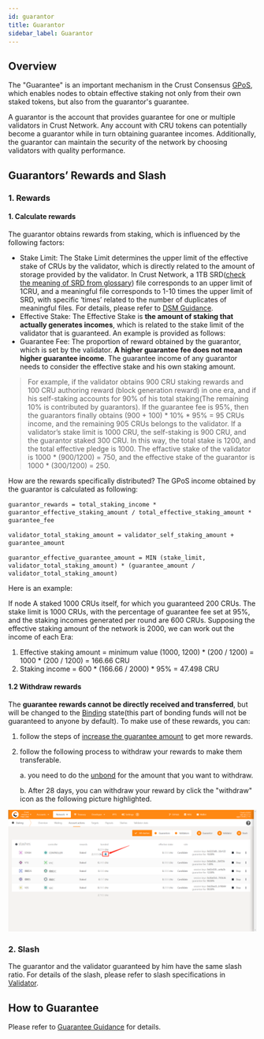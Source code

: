 ```yaml
---
id: guarantor
title: Guarantor
sidebar_label: Guarantor
---
```


## Overview

The "Guarantee" is an important mechanism in the Crust Consensus [GPoS](GPoS.md), which enables nodes to obtain effective staking not only from their own staked tokens, but also from the guarantor's guarantee.

A guarantor is the account that provides guarantee for one or multiple validators in Crust Network. Any account with CRU tokens can potentially become a guarantor while in turn obtaining guarantee incomes. Additionally, the guarantor can maintain the security of the network by choosing validators with quality performance.

## Guarantors’ Rewards and Slash

### 1. Rewards

#### 1. Calculate rewards

The guarantor obtains rewards from staking, which is influenced by the following factors:

- Stake Limit: The Stake Limit determines the upper limit of the effective stake of CRUs by the validator, which is directly related to the amount of storage provided by the validator. In Crust Network, a 1TB SRD([check the meaning of SRD from glossary](glossary.md)) file corresponds to an upper limit of 1CRU, and a meaningful file corresponds to 1-10 times the upper limit of SRD, with specific ‘times’ related to the number of duplicates of meaningful files. For details, please refer to [DSM Guidance](DSM.md).
- Effective Stake: The Effective Stake is **the amount of staking that actually generates incomes**, which is related to the stake limit of the validator that is guaranteed. An example is provided as follows:
- Guarantee Fee: The proportion of reward obtained by the guarantor, which is set by the validator. **A higher guarantee fee does not mean higher guarantee income**. The guarantee income of any guarantor needs to consider the effective stake and his own staking amount.

> For example, if the validator obtains 900 CRU staking rewards and 100 CRU authoring reward (block generation reward) in one era, and if his self-staking accounts for 90% of his total staking(The remaining 10% is contributed by guarantors). If the guarantee fee is 95%, then the guarantors finally obtains (900 + 100) * 10% * 95% = 95 CRUs income, and the remaining 905 CRUs belongs to the validator.
> If a validator’s stake limit is 1000 CRU, the self-staking is 900 CRU, and the guarantor staked 300 CRU. In this way, the total stake is 1200, and the total effective pledge is 1000. The effactive stake of the validator is 1000 * (900/1200) = 750, and the effective stake of the guarantor is 1000 * (300/1200) = 250.

How are the rewards specifically distributed? The GPoS income obtained by the guarantor is calculated as following:

```shell
guarantor_rewards = total_staking_income * guarantor_effective_staking_amount / total_effective_staking_amount * guarantee_fee
```

```shell
validator_total_staking_amount = validator_self_staking_amount + guarantee_amount
```

```shell
guarantor_effective_guarantee_amount = MIN (stake_limit, validator_total_staking_amount) * (guarantee_amount / validator_total_staking_amount)
```

Here is an example:

If node A staked 1000 CRUs itself, for which you guaranteed 200 CRUs. The stake limit is 1000 CRUs, with the percentage of guarantee fee set at 95%, and the staking incomes generated per round are 600 CRUs. Supposing the effective staking amount of the network is 2000, we can work out the income of each Era:

1. Effective staking amount = minimum value (1000, 1200) * (200 / 1200) = 1000 * (200 / 1200) = 166.66 CRU
2. Staking income = 600 * (166.66 / 2000) * 95% = 47.498 CRU

#### 1.2 Withdraw rewards

The **guarantee rewards cannot be directly received and transferred**, but will be changed to the [Binding](new-bond.md) state(this part of bonding funds will not be guaranteed to anyone by default). To make use of these rewards, you can:

1. follow the steps of [increase the guarantee amount](guarantor-guidance.md) to get more rewards.
2. follow the following process to withdraw your rewards to make them transferable.

    a. you need to do the [unbond](https://wiki.crust.network/docs/en/validatorGuidance#32-decrease-the-amount-of-self-staked-token) for the amount that you want to withdraw.
    
    b. After 28 days, you can withdraw your reward by click the "withdraw" icon as the following picture highlighted.

![withdraw](assets/mining/withdraw.png)

### 2. Slash

The guarantor and the validator guaranteed by him have the same slash ratio. For details of the slash, please refer to slash specifications in [Validator](validator.md).

## How to Guarantee

Please refer to [Guarantee Guidance](guarantor-guidance.md) for details.
